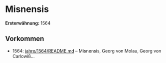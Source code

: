 # Misnensis

**Ersterwähnung:** 1564

## Vorkommen
- 1564: [jahre/1564/README.md](../jahre/1564/README.md) – Misnensis, Georg von Molau,
Georg von Carlowiß...
